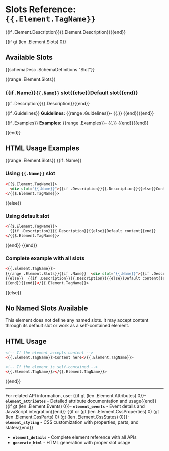 # Slots Reference: `{{.Element.TagName}}`

{{if .Element.Description}}{{.Element.Description}}{{end}}

{{if gt (len .Element.Slots) 0}}
## Available Slots

{{schemaDesc .SchemaDefinitions "Slot"}}

{{range .Element.Slots}}
### {{if .Name}}`{{.Name}}` slot{{else}}Default slot{{end}}

{{if .Description}}{{.Description}}{{end}}

{{if .Guidelines}}
**Guidelines:**
{{range .Guidelines}}- {{.}}
{{end}}{{end}}

{{if .Examples}}
**Examples:**
{{range .Examples}}- {{.}}
{{end}}{{end}}

{{end}}

## HTML Usage Examples

{{range .Element.Slots}}
{{if .Name}}
### Using `{{.Name}}` slot

```html
<{{$.Element.TagName}}>
  <div slot="{{.Name}}">{{if .Description}}{{.Description}}{{else}}Content for {{.Name}} slot{{end}}</div>
</{{$.Element.TagName}}>
```
{{else}}
### Using default slot

```html
<{{$.Element.TagName}}>
  {{if .Description}}{{.Description}}{{else}}Default content{{end}}
</{{$.Element.TagName}}>
```
{{end}}
{{end}}

### Complete example with all slots

```html
<{{.Element.TagName}}>
{{range .Element.Slots}}{{if .Name}}  <div slot="{{.Name}}">{{if .Description}}{{.Description}}{{else}}{{.Name}} content{{end}}</div>
{{else}}  {{if .Description}}{{.Description}}{{else}}Default content{{end}}
{{end}}{{end}}</{{.Element.TagName}}>
```

{{else}}
## No Named Slots Available

This element does not define any named slots. It may accept content through its default slot or work as a self-contained element.

## HTML Usage

```html
<!-- If the element accepts content -->
<{{.Element.TagName}}>Content here</{{.Element.TagName}}>

<!-- If the element is self-contained -->
<{{.Element.TagName}}></{{.Element.TagName}}>
```
{{end}}

---

For related API information, use:
{{if gt (len .Element.Attributes) 0}}- **`element_attributes`** - Detailed attribute documentation and usage{{end}}
{{if gt (len .Element.Events) 0}}- **`element_events`** - Event details and JavaScript integration{{end}}
{{if or (gt (len .Element.CssProperties) 0) (gt (len .Element.CssParts) 0) (gt (len .Element.CssStates) 0)}}- **`element_styling`** - CSS customization with properties, parts, and states{{end}}
- **`element_details`** - Complete element reference with all APIs
- **`generate_html`** - HTML generation with proper slot usage